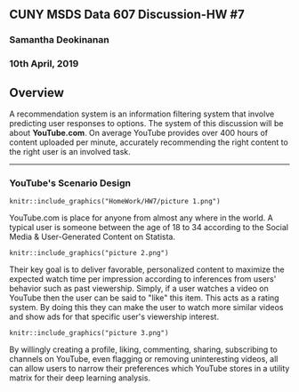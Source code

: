 ## CUNY MSDS Data 607 Discussion-HW #7
### Samantha Deokinanan
### 10th April, 2019

## Overview
A recommendation system is an information filtering system that involve predicting user responses to options. The system of this discussion will be about **YouTube.com**. On average YouTube provides over 400 hours of content uploaded per minute, accurately recommending the right content to the right user is an involved task.

***
### YouTube's Scenario Design

```{r, echo=FALSE, fig.align="center", fig.cap="Targetted User", out.width="25%"}
knitr::include_graphics("HomeWork/HW7/picture 1.png")
```

YouTube.com is place for anyone from almost any where in the world. A typical user is someone between the age of 18 to 34 according to the Social Media & User-Generated Content on Statista.

```{r, echo=FALSE, fig.align="center", fig.cap="Key Goals", out.width="20%"}
knitr::include_graphics("picture 2.png")
```

Their key goal is to deliver favorable, personalized content to maximize the expected watch time per impression according to inferences from users' behavior such as past viewership. Simply, if a user watches a video on YouTube then the user can be said to "like" this item. This acts as a rating system. By doing this they can make the user to watch more similar videos and show ads for that specific user's viewership interest.

```{r, echo=FALSE, fig.align="center", fig.cap="How to Accomplish", out.width="23%"}
knitr::include_graphics("picture 3.png")
```

By willingly creating a profile, liking, commenting, sharing, subscribing to channels on YouTube, even flagging or removing uninteresting videos, all can allow users to narrow their preferences which YouTube stores in a utility matrix for their deep learning analysis.
